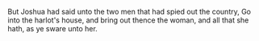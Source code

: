 But Joshua had said unto the two men that had spied out the country, Go into the harlot's house, and bring out thence the woman, and all that she hath, as ye sware unto her.
